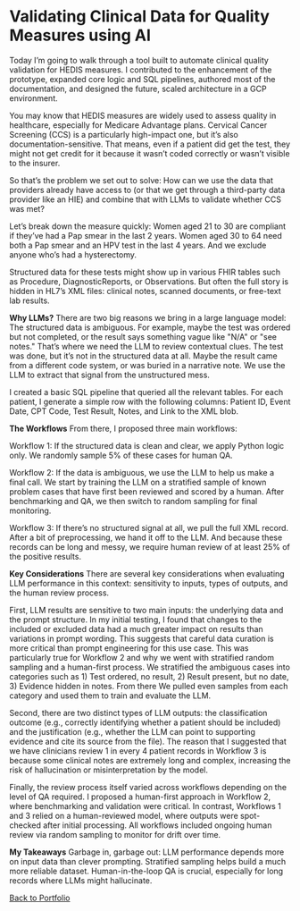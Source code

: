 # Validating Clinical Data for Quality Measures using AI

Today I’m going to walk through a tool built to automate clinical quality validation for HEDIS measures. I contributed to the enhancement of the prototype, expanded core logic and SQL pipelines, authored most of the documentation, and designed the future, scaled architecture in a GCP environment. 

You may know that HEDIS measures are widely used to assess quality in healthcare, especially for Medicare Advantage plans. Cervical Cancer Screening (CCS) is a particularly high-impact one, but it’s also documentation-sensitive. That means, even if a patient did get the test, they might not get credit for it because it wasn’t coded correctly or wasn’t visible to the insurer.

So that’s the problem we set out to solve: How can we use the data that providers already have access to (or that we get through a third-party data provider like an HIE) and combine that with LLMs to validate whether CCS was met?

Let’s break down the measure quickly:
Women aged 21 to 30 are compliant if they’ve had a Pap smear in the last 2 years.
Women aged 30 to 64 need both a Pap smear and an HPV test in the last 4 years.
And we exclude anyone who’s had a hysterectomy.


Structured data for these tests might show up in various FHIR tables such as Procedure, DiagnosticReports, or Observations. But often the full story is hidden in HL7’s XML files: clinical notes, scanned documents, or free-text lab results.

**Why LLMs?**
There are two big reasons we bring in a large language model:
The structured data is ambiguous. For example, maybe the test was ordered but not completed, or the result says something vague like "N/A" or "see notes." That’s where we need the LLM to review contextual clues.
The test was done, but it’s not in the structured data at all. Maybe the result came from a different code system, or was buried in a narrative note. We use the LLM to extract that signal from the unstructured mess.

I created a basic SQL pipeline that queried all the relevant tables. For each patient, I generate a simple row with the following columns: Patient ID, Event Date, CPT Code, Test Result, Notes, and Link to the XML blob. 

**The Workflows**
From there, I proposed three main workflows:

Workflow 1: If the structured data is clean and clear, we apply Python logic only. We randomly sample 5% of these cases for human QA.

Workflow 2: If the data is ambiguous, we use the LLM to help us make a final call. We start by training the LLM on a stratified sample of known problem cases that have first been reviewed and scored by a human. After benchmarking and QA, we then switch to random sampling for final monitoring. 

Workflow 3: If there’s no structured signal at all, we pull the full XML record. After a bit of preprocessing, we hand it off to the LLM. And because these records can be long and messy, we require human review of at least 25% of the positive results.

**Key Considerations**
There are several key considerations when evaluating LLM performance in this context: sensitivity to inputs, types of outputs, and the human review process.

First, LLM results are sensitive to two main inputs: the underlying data and the prompt structure. In my initial testing, I found that changes to the included or excluded data had a much greater impact on results than variations in prompt wording. This suggests that careful data curation is more critical than prompt engineering for this use case. This was particularly true for Workflow 2 and why we went with stratified random sampling and a human-first process. We stratified the ambiguous cases into categories such as 1) Test ordered, no result, 2) Result present, but no date, 3) Evidence hidden in notes. From there We pulled even samples from each category and used them to train and evaluate the LLM.

Second, there are two distinct types of LLM outputs: the classification outcome (e.g., correctly identifying whether a patient should be included) and the justification (e.g., whether the LLM can point to supporting evidence and cite its source from the file). The reason that I suggested that we have clinicians review 1 in every 4 patient records in Workflow 3 is because some clinical notes are extremely long and complex, increasing the risk of hallucination or misinterpretation by the model.

Finally, the review process itself varied across workflows depending on the level of QA required. I proposed a human-first approach in Workflow 2, where benchmarking and validation were critical. In contrast, Workflows 1 and 3 relied on a human-reviewed model, where outputs were spot-checked after initial processing. All workflows included ongoing human review via random sampling to monitor for drift over time.

**My Takeaways**
Garbage in, garbage out: LLM performance depends more on input data than clever prompting.
Stratified sampling helps build a much more reliable dataset.
Human-in-the-loop QA is crucial, especially for long records where LLMs might hallucinate.

[Back to Portfolio](https://cc-odonnell.github.io/portfolio)

